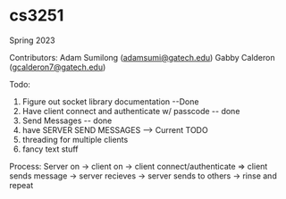 # cs3251
Spring 2023

Contributors:
Adam Sumilong (adamsumi@gatech.edu)
Gabby Calderon (gcalderon7@gatech.edu)

Todo:
1) Figure out socket library documentation --Done
2) Have client connect and authenticate w/ passcode -- done
3) Send Messages -- done
4) have SERVER SEND MESSAGES --> Current TODO
4) threading for multiple clients
5) fancy text stuff

Process:
Server on -> client on -> client connect/authenticate =>
client sends message -> server recieves -> server sends to others -> rinse and repeat